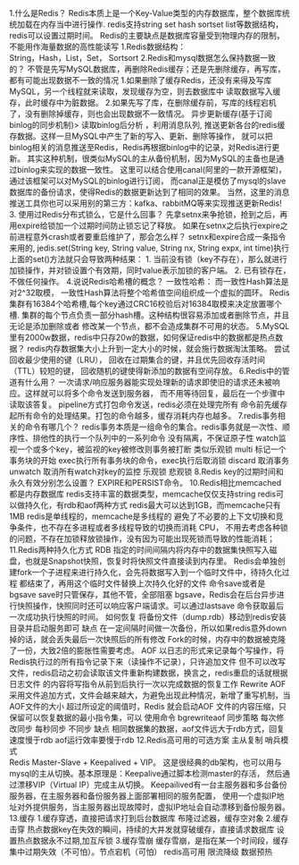 1.什么是Redis？
    Redis本质上是一个Key-Value类型的内存数据库，整个数据库统统加载在内存当中进行操作.
    redis支持string set hash sortset list等数据结构，redis可以设置过期时间。
    Redis的主要缺点是数据库容量受到物理内存的限制，不能用作海量数据的高性能读写
1.Redis数据结构：        
    String，Hash，List，Set， Sortsort
2.Redis和mysql数据怎么保持数据一致的？
    不管是先写MySQL数据库，再删除Redis缓存；还是先删除缓存，再写库，都有可能出现数据不一致的情况
    1.如果删除了缓存Redis，还没有来得及写库MySQL，另一个线程就来读取，发现缓存为空，则去数据库中
    读取数据写入缓存，此时缓存中为脏数据。
    2.如果先写了库，在删除缓存前，写库的线程宕机了，没有删除掉缓存，则也会出现数据不一致情况。
    异步更新缓存(基于订阅binlog的同步机制)> 读取binlog后分析 ，利用消息队列,
    推送更新各台的redis缓存数据。这样一旦MySQL中产生了新的写入、更新、删除等操作，
    就可以把binlog相关的消息推送至Redis，Redis再根据binlog中的记录，对Redis进行更新。
    其实这种机制，很类似MySQL的主从备份机制，因为MySQL的主备也是通过binlog来实现的数据一致性。
    这里可以结合使用canal(阿里的一款开源框架)，通过该框架可以对MySQL的binlog进行订阅，
    而canal正是模仿了mysql的slave数据库的备份请求，使得Redis的数据更新达到了相同的效果。
    当然，这里的消息推送工具你也可以采用别的第三方：kafka、rabbitMQ等来实现推送更新Redis!
3. 使用过Redis分布式锁么，它是什么回事？
    先拿setnx来争抢锁，抢到之后，再用expire给锁加一个过期时间防止锁忘记了释放。
    如果在setnx之后执行expire之前进程意外crash或者要重启维护了，那会怎么样？
    setnx和expire合成一条指令来用的, jedis.set(String key, String value, 
    String nx, String expx, int time)执行上面的set()方法就只会导致两种结果：
    1. 当前没有锁（key不存在），那么就进行加锁操作，并对锁设置个有效期，同时value表示加锁的客户端。
    2. 已有锁存在，不做任何操作。
4.说说Redis哈希槽的概念？
    一致性哈希： 而一致性Hash算法是对2^32取模， 一致性Hash算法将整个哈希值空间组织成一个虚拟的圆环。
    Redis 集群有16384个哈希槽,每个key通过CRC16校验后对16384取模来决定放置哪个槽.
    集群的每个节点负责一部分hash槽。这种结构很容易添加或者删除节点，并且无论是添加删除或者
    修改某一个节点，都不会造成集群不可用的状态。
5.MySQL里有2000w数据，redis中只存20w的数据，如何保证redis中的数据都是热点数据？
    redis内存数据集大小上升到一定大小的时候，就会施行数据淘汰策略。
    尝试回收最少使用的键（LRU），  回收在过期集合的键，并且优先回收存活时间（TTL）较短的键， 
    回收随机的键使得新添加的数据有空间存放。
6.Redis中的管道有什么用？
    一次请求/响应服务器能实现处理新的请求即使旧的请求还未被响应。这样就可以将多个命令发送到服务器，
    而不用等待回复，最后在一个步骤中读取该答复。 pipeline方式打包命令发送，redis必须在处理完所有
    命令前先缓存起所有命令的处理结果。打包的命令越多，缓存消耗内存也越多。
7.redis事务相关的命令有哪几个？
    redis事务本质是一组命令的集合。redis事务就是一次性、顺序性、排他性的执行一个队列中的一系列命令
    没有隔离，不保证原子性
    watch监视一个或多个key，被监视的key被修改则事务被打断  类似乐观锁
    multi 标记一个事务块的开始 
    exec执行所有事务块的命令，exec执行后取消锁
    discard 取消事务
    unwatch 取消所有watch对key的监控
    乐观锁 悲观锁
8.Redis key的过期时间和永久有效分别怎么设置？
    EXPIRE和PERSIST命令。
10.Redis相比memcached
    都是内存数据库
    redis支持丰富的数据类型，memcache仅仅支持string
    redis可以做持久化，有rdb和aof两种方式
    redis最大可以达到1GB，而memcache只有1MB
    redis是单线程的，memcache是多线程的
    避免了不必要的上下文切换和竞争条件，也不存在多进程或者多线程导致的切换而消耗 CPU，
    不用去考虑各种锁的问题，不存在加锁释放锁操作，没有因为可能出现死锁而导致的性能消耗；
11.Redis两种持久化方式
    RDB
    指定的时间间隔内将内存中的数据集快照写入磁盘，也就是Snapshot快照，恢复时将快照文件直接读到内存里。
    Redis会单独创建fork一个子进程来进行持久化，会先将数据写入到一个临时文件中，待持久化过程
    都结束了，再用这个临时文件替换上次持久化好的文件
    命令save或者是bgsave
    save时只管保存，其他不管，全部阻塞
    bgsave，Redis会在后台异步进行快照操作，快照同时还可以响应客户端请求。可以通过lastsave
    命令获取最后一次成功执行快照的时间。
    如何恢复
    将备份文件（dump.rdb）移动到redis安装目录并启动服务即可
    缺点
    在一定间隔时间做一次备份，所以如果redis意外down掉的话，就会丢失最后一次快照后的所有修改
    Fork的时候，内存中的数据被克隆了一份，大致2倍的膨胀性需要考虑。
    AOF
    以日志的形式来记录每个写操作，将Redis执行过的所有指令记录下来（读操作不记录），只许追加文件
    但不可以改写文件，redis启动之初会读取该文件重新构建数据，换言之，redis重启的话就根据日志文件
    的内容将写指令从前到后执行一次以完成数据的恢复工作
    Rewrite
    AOF 采用文件追加方式，文件会越来越大，为避免出现此种情况，新增了重写机制，当AOF文件的大小
    超过所设定的阈值时，Redis 就会启动AOF 文件的内容压缩，只保留可以恢复数据的最小指令集，可以
    使用命令 bgrewriteaof
    同步策略
    每次修改同步   每秒同步    不同步
    缺点
    相同数据集的数据，aof文件远大于rdb方式，回复速度慢于rdb
    aof运行效率要慢于rdb
12.Redis高可用的可选方案
    主从复制 哨兵模式   
    Redis Master-Slave + Keepalived + VIP。
    这是很经典的db架构，也可以用与mysql的主从切换。基本原理是：Keepalive通过脚本检测master的存活，
    然后通过漂移VIP（Virtual IP）完成主从切换。
    Keepailived有一台主服务器和多台备份服务器，在主服务器和备份服务器上面部署相同的服务配置，
    使用一个虚拟IP地址对外提供服务，当主服务器出现故障时，虚拟IP地址会自动漂移到备份服务器。
13.缓存
    1.缓存穿透，直接把请求打到后台数据库
    布隆过滤器，缓存空对象
    2.缓存击穿 热点数据key在失效的瞬间，持续的大并发就穿破缓存，直接请求数据库
    设置热点数据永不过期,加互斥锁
    3.缓存雪崩 缓存雪崩，是指在某一个时间段，缓存集中过期失效（不可怕）。节点宕机（可怕）
    redis高可用 限流降级 数据预热

   
   